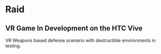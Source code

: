 # Raid #

## VR Game In Development on the HTC Vive ##

VR Weapons based defense scenario with destructible environments in testing.